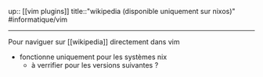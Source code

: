 up:: [[vim plugins]] 
title::"wikipedia (disponible uniquement sur nixos)"
#informatique/vim

----
Pour naviguer sur [[wikipedia]] directement dans vim

 - fonctionne uniquement pour les systèmes nix
     - à verrifier pour les versions suivantes ?
